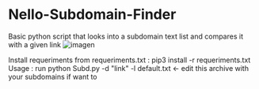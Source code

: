 # Nello-Subdomain-Finder
Basic python script that looks into a subdomain text list and compares it with a given link
![imagen](https://user-images.githubusercontent.com/80414186/185537564-1007df05-a247-47f9-867c-073fac8b958a.png)

Install requeriments from requeriments.txt : pip3 install -r requeriments.txt
Usage : run python Subd.py -d "link" -l default.txt <- edit this archive with your subdomains if want to
